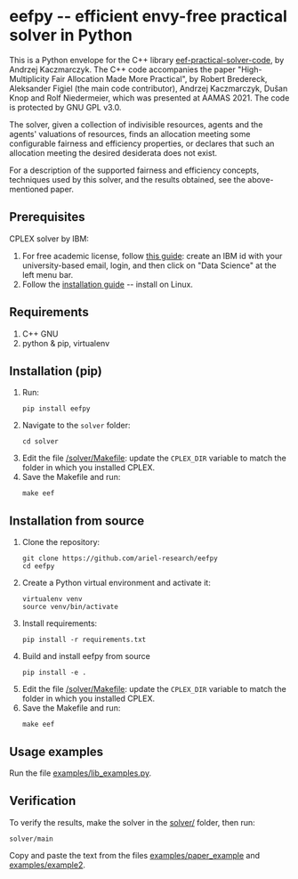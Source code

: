 # eefpy -- efficient envy-free practical solver in Python

This is a Python envelope for the C++ library [eef-practical-solver-code](https://git.tu-berlin.de/akt-public/eef-practical-solver-code), by Andrzej Kaczmarczyk.
The C++ code accompanies the paper "High-Multiplicity Fair Allocation Made More Practical", by Robert Bredereck, Aleksander Figiel (the main code contributor), Andrzej Kaczmarczyk, Dušan Knop and Rolf Niedermeier, which was presented at AAMAS 2021. The code is protected by GNU GPL v3.0.

The solver, given a collection of indivisible resources, agents and the agents' valuations of resources, finds an allocation meeting some configurable fairness and efficiency properties, or declares that such an allocation meeting the desired desiderata does not exist.

For a description of the supported fairness and efficiency concepts, techniques used by this solver, and the results obtained, see the above-mentioned paper.

## Prerequisites
CPLEX solver by IBM:
1. For free academic license, follow [this guide](https://community.ibm.com/community/user/ai-datascience/blogs/xavier-nodet1/2020/07/09/cplex-free-for-students): create an IBM id with your university-based email, login, and then click on "Data Science" at the left menu bar.
2. Follow the [installation guide](https://www.ibm.com/docs/en/icos/20.1.0?topic=2010-installing-cplex-optimization-studio) -- install on Linux.


## Requirements
1. C++ GNU
2. python & pip, virtualenv

## Installation (pip)
1. Run:
    ```
    pip install eefpy
    ```
2. Navigate to the `solver` folder:
    ```
    cd solver
    ```
3. Edit the file [/solver/Makefile](/solver/Makefile): update the `CPLEX_DIR` variable to match the folder in which you installed CPLEX.
4.  Save the Makefile and run:
    ```
    make eef
    ```

## Installation from source
1. Clone the repository:
    ```
    git clone https://github.com/ariel-research/eefpy
    cd eefpy
    ```
2. Create a Python virtual environment and activate it:
    ```
    virtualenv venv
    source venv/bin/activate
    ```
4. Install requirements:
    ```
    pip install -r requirements.txt
    ```
5. Build and install eefpy from source
    ```
    pip install -e .
    ```
6. Edit the file [/solver/Makefile](/solver/Makefile): update the `CPLEX_DIR` variable to match the folder in which you installed CPLEX.
7.  Save the Makefile and run:
    ```
    make eef
    ```
    
## Usage examples

Run the file [examples/lib_examples.py](examples/lib_examples.py).

## Verification

To verify the results, make the solver in the [solver/](solver/) folder, then run:

    solver/main

Copy and paste the text from the files [examples/paper_example](examples/paper_example) and  [examples/example2](examples/example2).
